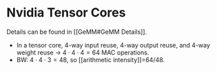 # Nvidia Tensor Cores

Details can be found in [[GeMM#GeMM Details]]. 
- In a tensor core, 4-way input reuse, 4-way output reuse, and 4-way weight reuse -> $4\cdot 4\cdot 4=64$ MAC operations. 
- BW: $4\cdot 4\cdot 3=48$, so [[arithmetic intensity]]=64/48. 